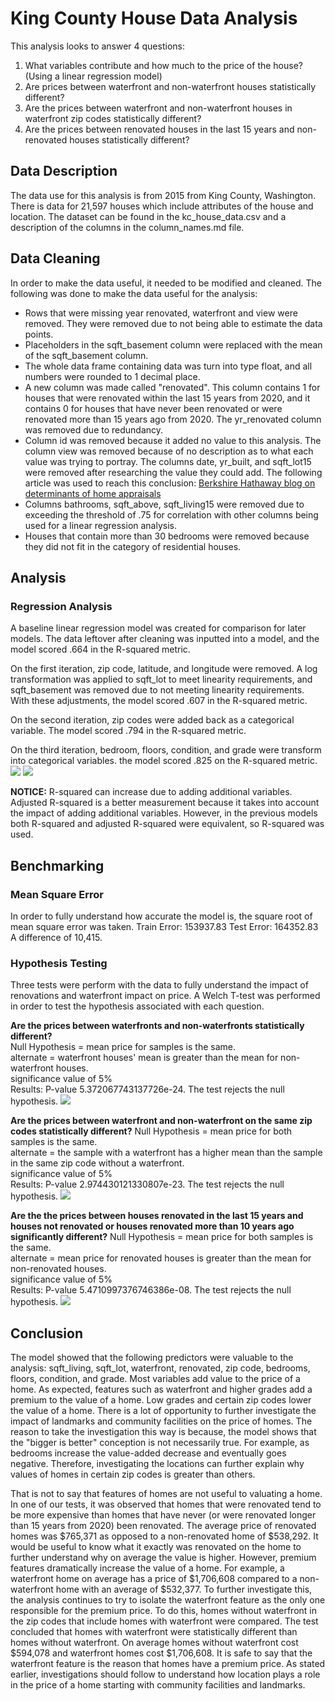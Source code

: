 # King County House Data Analysis  
This analysis looks to answer 4 questions:  
1) What variables contribute and how much to the price of the house? (Using a linear regression model)  
2) Are prices between waterfront and non-waterfront houses statistically different?
3) Are the prices between waterfront and non-waterfront houses in waterfront zip codes statistically different?
4) Are the prices between renovated houses in the last 15 years and non-renovated houses statistically different?

## Data Description
The data use for this analysis is from 2015 from King County, Washington. There is data for 21,597 houses which include attributes of the house and location. The dataset can be found in the kc_house_data.csv and a description of the columns in the column_names.md file.

## Data Cleaning
In order to make the data useful, it needed to be modified and cleaned. The following was done to make the data useful for the analysis:  
  
* Rows that were missing year renovated, waterfront and view were removed. They were removed due to not being able to estimate the data points.  
* Placeholders in the sqft_basement column were replaced with the mean of the sqft_basement column.  
* The whole data frame containing data was turn into type float, and all numbers were rounded to 1 decimal place.
* A new column was made called "renovated". This column contains 1 for houses that were renovated within the last 15 years from 2020, and it contains 0 for houses that have never been renovated or were renovated more than 15 years ago from 2020. The yr_renovated column was removed due to redundancy.
*  Column id was removed because it added no value to this analysis. The column view was removed because of no description as to what each value was trying to portray. The columns date, yr_built, and sqft_lot15 were removed after researching the value they could add. The following article was used to reach this conclusion: [Berkshire Hathaway blog on determinants of home appraisals](https://berkshirehathawayhs.tomieraines.com/Blog/ID/272/13-Factors-That-Determine-Your-Home-Appraisal-Value)
*  Columns bathrooms, sqft_above, sqft_living15 were removed due to exceeding the threshold of .75 for correlation with other columns being used for a linear regression analysis.
*  Houses that contain more than 30 bedrooms were removed because they did not fit in the category of residential houses. 

## Analysis
### Regression Analysis  
A baseline linear regression model was created for comparison for later models. The data leftover after cleaning was inputted into a model, and the model scored .664 in the R-squared metric.  
  
On the first iteration, zip code, latitude, and longitude were removed. A log transformation was applied to sqft_lot to meet linearity requirements, and sqft_basement was removed due to not meeting linearity requirements. With these adjustments, the model scored .607 in the R-squared metric.  
  
On the second iteration, zip codes were added back as a categorical variable. The model scored .794 in the R-squared metric.  
  
On the third iteration, bedroom, floors, condition, and grade were transform into categorical variables. the model scored .825 on the R-squared metric.
![](images/correl4.png)
![](images/correl5.png)  
  
**NOTICE:** R-squared can increase due to adding additional variables. Adjusted R-squared is a better measurement because it takes into account the impact of adding additional variables. However, in the previous models both R-squared and adjusted R-squared were equivalent, so R-squared was used.  

## Benchmarking
### Mean Square Error
In order to fully understand how accurate the model is, the square root of mean square error was taken.
Train Error: 153937.83
Test Error: 164352.83
A difference of 10,415. 

### Hypothesis Testing
Three tests were perform with the data to fully understand the impact of renovations and waterfront impact on price. A Welch T-test was performed in order to test the hypothesis associated with each question. 

**Are the prices between waterfronts and non-waterfronts statistically different?**  
Null Hypothesis = mean price for samples is the same.  
alternate = waterfront houses' mean is greater than the mean for non-waterfront houses.  
significance value of 5%  
Results: P-value 5.372067743137726e-24. The test rejects the null hypothesis.
![](images/waterfront.png)

**Are the prices between waterfront and non-waterfront on the same zip codes statistically different?**
Null Hypothesis = mean price for both samples is the same.  
alternate = the sample with a waterfront has a higher mean than the sample in the same zip code without a waterfront.  
significance value of 5%  
Results: P-value 2.974430121330807e-23. The test rejects the null hypothesis.
![](images/zipcode.png)

**Are the the prices between houses renovated in the last 15 years and houses not renovated or houses renovated more than 10 years ago significantly different?**
Null Hypothesis = mean price for both samples is the same.  
alternate = mean price for renovated houses is greater than the mean for non-renovated houses.  
significance value of 5%  
Results: P-value 5.4710997376746386e-08. The test rejects the null hypothesis. 
![](images/renovation.png)

## Conclusion
The model showed that the following predictors were valuable to the analysis: sqft_living, sqft_lot, waterfront, renovated, zip code, bedrooms, floors, condition, and grade. Most variables add value to the price of a home. As expected, features such as waterfront and higher grades add a premium to the value of a home. Low grades and certain zip codes lower the value of a home. There is a lot of opportunity to further investigate the impact of landmarks and community facilities on the price of homes. The reason to take the investigation this way is because, the model shows that the "bigger is better" conception is not necessarily true. For example, as bedrooms increase the value-added decrease and eventually goes negative. Therefore, investigating the locations can further explain why values of homes in certain zip codes is greater than others.  
  
That is not to say that features of homes are not useful to valuating a home. In one of our tests, it was observed that homes that were renovated tend to be more expensive than homes that have never (or were renovated longer than 15 years from 2020) been renovated. The average price of renovated homes was $765,371 as opposed to a non-renovated home of $538,292. It would be useful to know what it exactly was renovated on the home to further understand why on average the value is higher. However, premium features dramatically increase the value of a home. For example, a waterfront home on average has a price of $1,706,608 compared to a non-waterfront home with an average of $532,377. To further investigate this, the analysis continues to try to isolate the waterfront feature as the only one responsible for the premium price. To do this, homes without waterfront in the zip codes that include homes with waterfront were compared. The test concluded that homes with waterfront were statistically different than homes without waterfront. On average homes without waterfront cost $594,078 and waterfront homes cost $1,706,608. It is safe to say that the waterfront feature is the reason that homes have a premium price. As stated earlier, investigations should follow to understand how location plays a role in the price of a home starting with community facilities and landmarks.